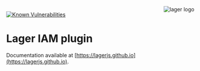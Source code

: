 <img align="right" alt="lager logo" src="https://raw.githubusercontent.com/lagerjs/lager/master/img/lager-logo2.png" />

[![Known Vulnerabilities](https://snyk.io/test/npm/@lager/iam/badge.svg)](https://snyk.io/test/npm/@lager/iam)

# Lager IAM plugin

Documentation available at [https://lagerjs.github.io](https://lagerjs.github.io).
